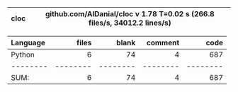 cloc|github.com/AlDanial/cloc v 1.78  T=0.02 s (266.8 files/s, 34012.2 lines/s)
--- | ---

Language|files|blank|comment|code
:-------|-------:|-------:|-------:|-------:
Python|6|74|4|687
--------|--------|--------|--------|--------
SUM:|6|74|4|687
